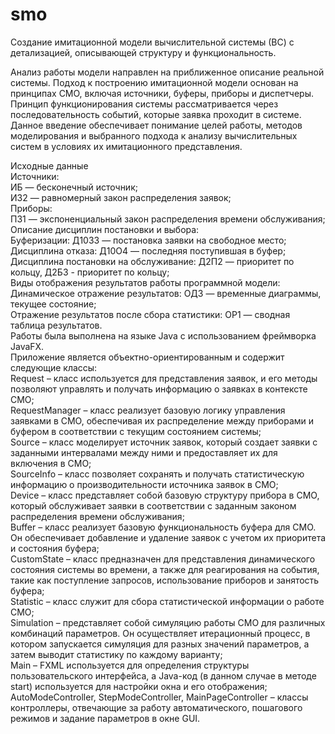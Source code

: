 # smo
Создание имитационной модели вычислительной системы (ВС) с детализацией, описывающей структуру и функциональность.

Анализ работы модели направлен на приближенное описание реальной системы. Подход к построению имитационной модели основан на принципах СМО, включая источники, буферы, приборы и диспетчеры. Принцип функционирования системы рассматривается через последовательность событий, которые заявка проходит в системе.
Данное введение обеспечивает понимание целей работы, методов моделирования и выбранного подхода к анализу вычислительных систем в условиях их имитационного представления.


Исходные данные<br/>
Источники: <br/>
ИБ — бесконечный источник;<br/>
И32 — равномерный закон распределения заявок;<br/>
Приборы:<br/>
П31 — экспоненциальный закон распределения времени обслуживания;<br/>
Описание дисциплин постановки и выбора:<br/>
Буферизации: Д10З3 — постановка заявки на свободное место;<br/>
Дисциплина отказа: Д10О4 — последняя поступившая в буфер;<br/>
Дисциплина постановки на обслуживание: Д2П2 — приоритет по кольцу, Д2Б3 - приоритет по кольцу;<br/>
Виды отображения результатов работы программной модели:<br/>
Динамическое отражение результатов: ОД3 — временные диаграммы, текущее состояние;<br/>
Отражение результатов после сбора статистики: ОР1 — сводная таблица результатов.<br/>
Работы была выполнена на языке Java с использованием фреймворка JavaFX. <br/>
Приложение является объектно-ориентированным и содержит следующие классы:<br/>
Request – класс используется для представления заявок, и его методы позволяют управлять и получать информацию о заявках в контексте СМО;<br/>
RequestManager – класс реализует базовую логику управления заявками в СМО, обеспечивая их распределение между приборами и буфером в соответствии с текущим состоянием системы;<br/>
Source – класс моделирует источник заявок, который создает заявки с заданными интервалами между ними и предоставляет их для включения в СМО;<br/>
SourceInfo – класс позволяет сохранять и получать статистическую информацию о производительности источника заявок в СМО;<br/>
Device – класс представляет собой базовую структуру прибора в СМО, который обслуживает заявки в соответствии с заданным законом распределения времени обслуживания;<br/>
Buffer – класс реализует базовую функциональность буфера для СМО. Он обеспечивает добавление и удаление заявок с учетом их приоритета и состояния буфера;<br/>
CustomState – класс предназначен для представления динамического состояния системы во времени, а также для реагирования на события, такие как поступление запросов, использование приборов и занятость буфера;<br/>
Statistic – класс служит для сбора статистической информации о работе СМО;<br/>
Simulation – представляет собой симуляцию работы СМО для различных комбинаций параметров. Он осуществляет итерационный процесс, в котором запускается симуляция для разных значений параметров, а затем выводит статистику по каждому варианту;<br/>
Main – FXML используется для определения структуры пользовательского интерфейса, а Java-код (в данном случае в методе start) используется для настройки окна и его отображения;<br/>
AutoModeController, StepModeController, MainPageController – классы контроллеры, отвечающие за работу автоматического, пошагового режимов и задание параметров в окне GUI.<br/>

